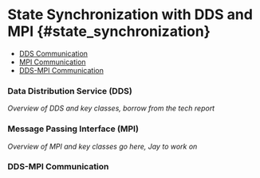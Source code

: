 State Synchronization with DDS and MPI {#state_synchronization}
=============================================

- [DDS Communication](#Data-Distribution-Service-(DDS))
- [MPI Communication](#Message-Passing-Interface-(MPI))
- [DDS-MPI Communication](#DDS-MPI-Communication)

### Data Distribution Service (DDS)

_Overview of DDS and key classes, borrow from the tech report_

### Message Passing Interface (MPI)

_Overview of MPI and key classes go here, Jay to work on_

### DDS-MPI Communication